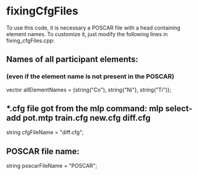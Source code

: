 # fixingCfgFiles
To use this code, it is necessary a POSCAR file with a head containing element names.
To customize it, just modify the following lines in fixing_cfgFiles.cpp:

  ## Names of all participant elements:
  ### (even if the element name is not present in the POSCAR)
  vector<string> allElementNames = {string("Co"), string{"Ni"}, string("Ti")};

  ## *.cfg file got from the mlp command: mlp select-add pot.mtp train.cfg new.cfg diff.cfg
  string cfgFileName = "diff.cfg";

  ## POSCAR file name:
  string poscarFileName = "POSCAR";
